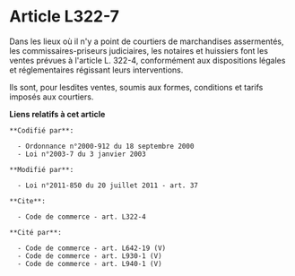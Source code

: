 # Article L322-7

Dans les lieux où il n'y a point de courtiers de marchandises assermentés, les commissaires-priseurs judiciaires, les
notaires et huissiers font les ventes prévues à l'article L. 322-4, conformément aux dispositions légales et réglementaires
régissant leurs interventions. 

Ils sont, pour lesdites ventes, soumis aux formes, conditions et tarifs imposés aux courtiers.

**Liens relatifs à cet article**

	**Codifié par**:

	  - Ordonnance n°2000-912 du 18 septembre 2000
	  - Loi n°2003-7 du 3 janvier 2003

	**Modifié par**:

	  - Loi n°2011-850 du 20 juillet 2011 - art. 37

	**Cite**:

	  - Code de commerce - art. L322-4

	**Cité par**:

	  - Code de commerce - art. L642-19 (V)
	  - Code de commerce - art. L930-1 (V)
	  - Code de commerce - art. L940-1 (V)
